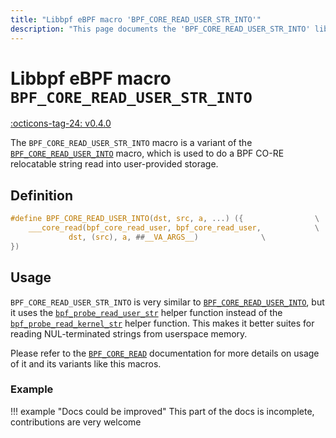 ```yaml
---
title: "Libbpf eBPF macro 'BPF_CORE_READ_USER_STR_INTO'"
description: "This page documents the 'BPF_CORE_READ_USER_STR_INTO' libbpf eBPF macro, including its definition, usage, and examples."
---
```

# Libbpf eBPF macro `BPF_CORE_READ_USER_STR_INTO`

[:octicons-tag-24: v0.4.0](https://github.com/libbpf/libbpf/releases/tag/v0.4.0)

The `BPF_CORE_READ_USER_STR_INTO` macro is a variant of the [`BPF_CORE_READ_USER_INTO`](BPF_CORE_READ_USER_INTO.md) macro, which is used to do a BPF CO-RE relocatable string read into user-provided storage.

## Definition

```c
#define BPF_CORE_READ_USER_INTO(dst, src, a, ...) ({			    \
	___core_read(bpf_core_read_user, bpf_core_read_user,		    \
		     dst, (src), a, ##__VA_ARGS__)			    \
})
```

## Usage

`BPF_CORE_READ_USER_STR_INTO` is very similar to [`BPF_CORE_READ_USER_INTO`](BPF_CORE_READ_USER_INTO.md), but it uses the [`bpf_probe_read_user_str`](../../../linux/helper-function/bpf_probe_read_kernel_str.md) helper function instead of the [`bpf_probe_read_kernel_str`](../../../linux/helper-function/bpf_probe_read_kernel_str.md) helper function. This makes it better suites for reading NUL-terminated strings from userspace memory.

Please refer to the [`BPF_CORE_READ`](BPF_CORE_READ.md) documentation for more details on usage of it and its variants like this macros.

### Example

!!! example "Docs could be improved"
    This part of the docs is incomplete, contributions are very welcome
